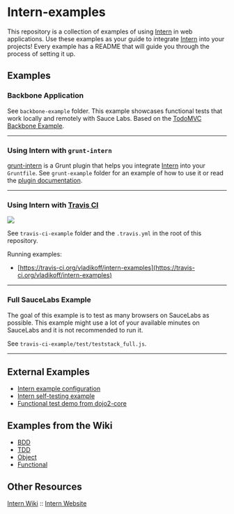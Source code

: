 # Intern-examples

This repository is a collection of examples of using [Intern](https://github.com/theintern/intern) in web applications.
Use these examples as your guide to integrate [Intern](https://github.com/theintern/intern) into your projects!
Every example has a README that will guide you through the process of setting it up.

## Examples

### Backbone Application

See `backbone-example` folder. This example showcases functional tests that work
locally and remotely with Sauce Labs.
Based on the [TodoMVC Backbone Example](http://todomvc.com/architecture-examples/backbone/).

----

### Using Intern with `grunt-intern`

[grunt-intern](https://npmjs.org/package/grunt-intern) is a Grunt plugin that helps
you integrate [Intern](https://github.com/theintern/intern) into your `Gruntfile`.
See `grunt-example` folder for an example of how to use it or read the [plugin documentation](https://npmjs.org/package/grunt-intern).

----

### Using Intern with [Travis CI](https://travis-ci.org/)
![](https://api.travis-ci.org/vladikoff/intern-examples.png)

See `travis-ci-example` folder and the `.travis.yml` in the root of this repository.

Running examples:
* [https://travis-ci.org/vladikoff/intern-examples](https://travis-ci.org/vladikoff/intern-examples)

----

### Full SauceLabs Example

The goal of this example is to test as many browsers on SauceLabs as possible.
This example might use a lot of your available minutes on SauceLabs and it is not recommended to run it.

See `travis-ci-example/test/teststack_full.js`.

----


## External Examples

* [Intern example configuration](https://github.com/theintern/intern/blob/master/tests/example.intern.js)
* [Intern self-testing example](https://github.com/theintern/intern/blob/master/tests/selftest.intern.js)
* [Functional test demo from dojo2-core](https://github.com/csnover/dojo2-core/tree/master/test/functional)

## Examples from the Wiki

* [BDD](https://github.com/theintern/intern/wiki/Writing-Tests#bdd)
* [TDD](https://github.com/theintern/intern/wiki/Writing-Tests#tdd)
* [Object](https://github.com/theintern/intern/wiki/Writing-Tests#object)
* [Functional](https://github.com/theintern/intern/wiki/Writing-Tests#functional)

## Other Resources

[Intern Wiki](https://github.com/theintern/intern/wiki) ::
[Intern Website](http://theintern.io/)
